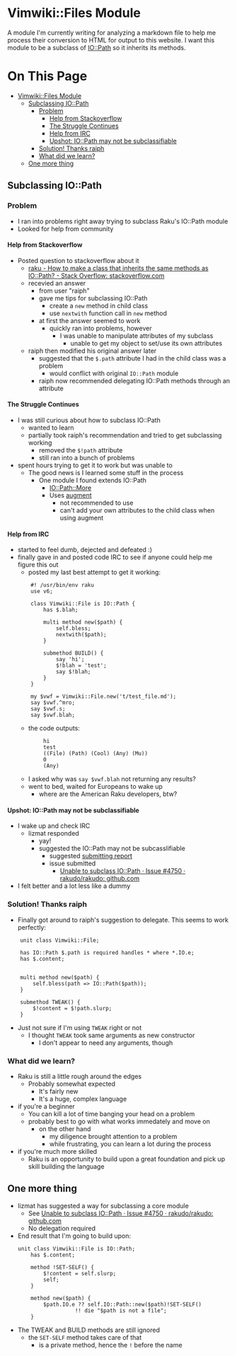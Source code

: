 # Vimwiki::Files Module

A module I'm currently writing for analyzing a markdown file to help me process
their conversion to HTML for output to this website. I want this module to be a
subclass of [IO::Path](https://docs.raku.org/type/IO::Path) so it inherits its
methods.

# On This Page

- [Vimwiki::Files Module](#vimwikifiles-module)
    - [Subclassing IO::Path](#subclassing-iopath)
        - [Problem](#problem)
            - [Help from Stackoverflow](#help-from-stackoverflow)
            - [The Struggle Continues](#the-struggle-continues)
            - [Help from IRC](#help-from-irc)
            - [Upshot: IO::Path may not be subclassifiable](#upshot-iopath-may-not-be-subclassifiable)
        - [Solution! Thanks raiph](#solution-thanks-raiph)
        - [What did we learn?](#what-did-we-learn)
    - [One more thing](#one-more-thing)

## Subclassing IO::Path

### Problem
* I ran into problems right away trying to subclass Raku's IO::Path module
* Looked for help from community

#### Help from Stackoverflow
* Posted question to stackoverflow about it
    * [raku - How to make a class that inherits the same methods as IO::Path? - Stack Overflow: stackoverflow.com](https://stackoverflow.com/questions/70919945/how-to-make-a-class-that-inherits-the-same-methods-as-iopath/70920126#70920126)
    * recevied an answer
        * from user "raiph"
        * gave me tips for subclassing IO::Path
            * create a `new` method in child class
            * use `nextwith` function call in `new` method
        * at first the answer seemed to work
            * quickly ran into problems, however
                * I was unable to manipulate attributes of my subclass
                    * unable to get my object to set/use its own attributes
    * raiph then modified his original answer later
        * suggested that the `$.path` attribute I had in the child class was a problem
            * would conflict with original `IO::Path` module
        * raiph now recommended delegating IO::Path methods through an attribute

#### The Struggle Continues
* I was still curious about how to subclass IO::Path
    * wanted to learn 
    * partially took raiph's recommendation and tried to get subclassing working
        * removed the `$!path` attribute 
        * still ran into a bunch of problems 
* spent hours trying to get it to work but was unable to
    * The good news is I learned some stuff in the process 
        * One module I found extends IO::Path
            * [IO::Path::More ](https://raku.land/github:labster/IO::Path::More)
            * Uses [augment](https://docs.raku.org/syntax/augment)
                * not recommended to use 
                * can't add your own attributes to the child class when using augment

#### Help from IRC
* started to feel dumb, dejected and defeated :)
* finally gave in and posted code IRC to see if anyone could help me figure this out
    * posted my last best attempt to get it working:
    ```
        #! /usr/bin/env raku
        use v6;

        class Vimwiki::File is IO::Path {
            has $.blah;

            multi method new($path) {
                self.bless;
                nextwith($path);
            }

            submethod BUILD() {
                say 'hi';
                $!blah = 'test';
                say $!blah;
            }
        }

        my $vwf = Vimwiki::File.new('t/test_file.md');
        say $vwf.^mro;
        say $vwf.s;
        say $vwf.blah;
    ```
    * the code outputs:
    ```
            hi
            test
            ((File) (Path) (Cool) (Any) (Mu))
            0
            (Any)
    ```
    * I asked why was `say $vwf.blah` not returning any results?
    * went to bed, waited for Europeans to wake up
        * where are the American Raku developers, btw? 

#### Upshot: IO::Path may not be subclassifiable
* I wake up and check IRC
    * lizmat responded
        * yay! 
        * suggested the IO::Path may not be subcasslifiable 
            * suggested [submitting report](https://github.com/rakudo/rakudo/issues/new)
            * issue submitted 
                *  [Unable to subclass IO::Path · Issue #4750 · rakudo/rakudo: github.com](https://github.com/rakudo/rakudo/issues/4750)
* I felt better and a lot less like a dummy

### Solution! Thanks raiph
* Finally got around to raiph's suggestion to delegate. This seems to work perfectly:
```
    unit class Vimwiki::File;

    has IO::Path $.path is required handles * where *.IO.e;
    has $.content;


    multi method new($path) {
        self.bless(path => IO::Path($path));
    }

    submethod TWEAK() {
        $!content = $!path.slurp;
    }
```
* Just not sure if I'm using `TWEAK` right or not 
    * I thought `TWEAK` took same arguments as new constructor
        * I don't appear to need any arguments, though 
        
### What did we learn?
* Raku is still a little rough around the edges
    * Probably somewhat expected
        * It's fairly new
        * It's a huge, complex language 
* if you're a beginner
    * You can kill a lot of time banging your head on a problem
    * probably best to go with what works immedately and move on
        * on the other hand
            * my diligence brought attention to a problem 
            * while frustrating, you can learn a lot during the process
* if you're much more skilled
    * Raku is an opportunity to build upon a great foundation and pick up skill building the language 

## One more thing
* lizmat has suggested a way for subclassing a core module
    * See  [Unable to subclass IO::Path · Issue #4750 · rakudo/rakudo: github.com](https://github.com/rakudo/rakudo/issues/4750)
    * No delegation required
* End result that I'm going to build upon:
    ```
    unit class Vimwiki::File is IO::Path;
        has $.content;
        
        method !SET-SELF() {
            $!content = self.slurp;
            self;
        }

        method new($path) {
            $path.IO.e ?? self.IO::Path::new($path)!SET-SELF() 
                      !! die "$path is not a file";
        }
    ```
* The TWEAK and BUILD methods are still ignored
    * the `SET-SELF` method takes care of that 
        * is a private method, hence the `!` before the name 
